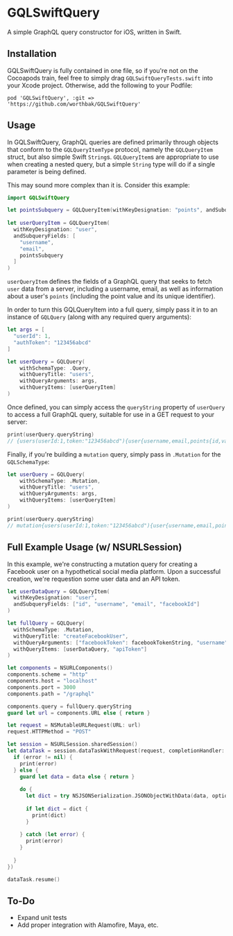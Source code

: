 # GQLSwiftQuery
A simple GraphQL query constructor for iOS, written in Swift. 

## Installation

GQLSwiftQuery is fully contained in one file, so if you're not on the Cocoapods train, feel free to simply drag `GQLSwiftQueryTests.swift` into your Xcode project. Otherwise, add the following to your Podfile: 

```
pod 'GQLSwiftQuery', :git => 'https://github.com/worthbak/GQLSwiftQuery'
```

## Usage

In GQLSwiftQuery, GraphQL queries are defined primarily through objects that conform to the `GQLQueryItemType` protocol, namely the `GQLQueryItem` struct, but also simple Swift `String`s. `GQLQueryItem`s are appropriate to use when creating a nested query, but a simple `String` type will do if a single parameter is being defined. 

This may sound more complex than it is. Consider this example: 

```swift
import GQLSwiftQuery

let pointsSubquery = GQLQueryItem(withKeyDesignation: "points", andSubqueryFields: ["id", "value"])
    
let userQueryItem = GQLQueryItem(
  withKeyDesignation: "user",
  andSubqueryFields: [
    "username",
    "email",
    pointsSubquery
  ]
)
```

`userQueryItem` defines the fields of a GraphQL query that seeks to fetch `user` data from a server, including a username, email, as well as information about a user's `points` (including the point value and its unique identifier). 

In order to turn this GQLQueryItem into a full query, simply pass it in to an instance of `GQLQuery` (along with any required query arguments): 

```swift
let args = [
  "userId": 1,
  "authToken": "123456abcd"
]

let userQuery = GQLQuery(
	withSchemaType: .Query, 
	withQueryTitle: "users", 
	withQueryArguments: args, 
	withQueryItems: [userQueryItem]
)
```

Once defined, you can simply access the `queryString` property of `userQuery` to access a full GraphQL query, suitable for use in a GET request to your server: 

```swift
print(userQuery.queryString)
// {users(userId:1,token:"123456abcd"){user{username,email,points{id,value}}}}
```

Finally, if you're building a `mutation` query, simply pass in `.Mutation` for the `GQLSchemaType`: 

```swift
let userQuery = GQLQuery(
	withSchemaType: .Mutation, 
	withQueryTitle: "users", 
	withQueryArguments: args, 
	withQueryItems: [userQueryItem]
)

print(userQuery.queryString)
// mutation{users(userId:1,token:"123456abcd"){user{username,email,points{id,value}}}}
```

## Full Example Usage (w/ NSURLSession)

In this example, we're constructing a mutation query for creating a Facebook user on a hypothetical social media platform. Upon a successful creation, we're requestion some user data and an API token. 

```swift
let userDataQuery = GQLQueryItem(
  withKeyDesignation: "user",
  andSubqueryFields: ["id", "username", "email", "facebookId"]
)

let fullQuery = GQLQuery(
  withSchemaType: .Mutation,
  withQueryTitle: "createFacebookUser",
  withQueryArguments: ["facebookToken": facebookTokenString, "username": "worthbak"],
  withQueryItems: [userDataQuery, "apiToken"]
)

let components = NSURLComponents()
components.scheme = "http"
components.host = "localhost"
components.port = 3000
components.path = "/graphql"

components.query = fullQuery.queryString
guard let url = components.URL else { return }

let request = NSMutableURLRequest(URL: url)
request.HTTPMethod = "POST"

let session = NSURLSession.sharedSession()
let dataTask = session.dataTaskWithRequest(request, completionHandler: { (data, response, error) -> Void in
  if (error != nil) {
    print(error)
  } else {
    guard let data = data else { return }
    
    do {
      let dict = try NSJSONSerialization.JSONObjectWithData(data, options: .AllowFragments) as? NSDictionary
      
      if let dict = dict {
        print(dict)
      }
      
    } catch (let error) {
      print(error)
    }
    
  }
})

dataTask.resume()
```

## To-Do

- Expand unit tests
- Add proper integration with Alamofire, Maya, etc. 
